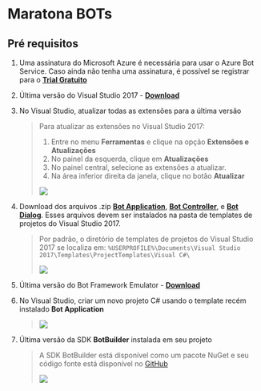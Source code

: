 # Maratona BOTs

## Pré requisitos

1. Uma assinatura do Microsoft Azure é necessária para usar o Azure Bot Service. Caso ainda não tenha uma assinatura, é possível se registrar para o [**Trial Gratuito**](https://aka.ms/bots-azure-free)

2. Última versão do Visual Studio 2017 - [**Download**](https://www.visualstudio.com/downloads/)

3. No Visual Studio, atualizar todas as extensões para a última versão

    > Para atualizar as extensões no Visual Studio 2017:
    > 1. Entre no menu **Ferramentas** e clique na opção **Extensões e Atualizações**
    > 2. No painel da esquerda, clique em **Atualizações**
    > 3. No painel central, selecione as extensões a atualizar.
    > 4. Na área inferior direita da janela, clique no botão **Atualizar**
    >
    >![](https://raw.githubusercontent.com/CommunityBootcamp/Maratona-BOTs/master/QuickStart/images/07.PNG)   

4. Download dos arquivos .zip [**Bot Application**](http://aka.ms/bf-bc-vstemplate), [**Bot Controller**](http://aka.ms/bf-bc-vscontrollertemplate), e [**Bot Dialog**](http://aka.ms/bf-bc-vsdialogtemplate). Esses arquivos devem ser instalados na pasta de templates de projetos do Visual Studio 2017.
    > Por padrão, o diretório de templates de projetos do Visual Studio 2017 se localiza em: 
    > `%USERPROFILE%\Documents\Visual Studio 2017\Templates\ProjectTemplates\Visual C#\`
    >
    >![](https://raw.githubusercontent.com/CommunityBootcamp/Maratona-BOTs/master/QuickStart/images/03.PNG)

5. Última versão do Bot Framework Emulator - [**Download**](https://github.com/Microsoft/BotFramework-Emulator/releases)




6. No Visual Studio, criar um novo projeto C# usando o template recém instalado **Bot Application**
    >
    > ![](https://raw.githubusercontent.com/CommunityBootcamp/Maratona-BOTs/master/QuickStart/images/06.PNG)

7. Última versão da SDK **BotBuilder** instalada em seu projeto
    > A SDK BotBuilder está disponível como um pacote NuGet e  seu código fonte está disponível no [GitHub](https://github.com/Microsoft/BotBuilder)
    >
    > ![](https://raw.githubusercontent.com/CommunityBootcamp/Maratona-BOTs/master/QuickStart/images/04.PNG)

